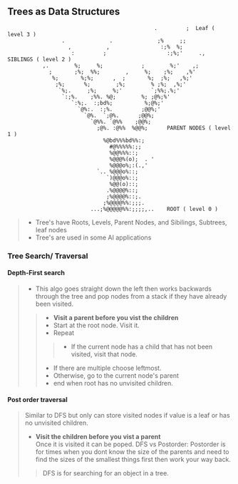 ## Trees as Data Structures
~~~                                                        
                                              .         ;  Leaf ( level 3 )
                 .              .              ;%     ;;   
                   ,           ,                :;%  %;   
                    :         ;                   :;%;'     .,   SIBLINGS ( level 2 )
           ,.        %;     %;            ;        %;'    ,;
             ;       ;%;  %%;        ,     %;    ;%;    ,%'
              %;       %;%;      ,  ;       %;  ;%;   ,%;' 
               ;%;      %;        ;%;        % ;%;  ,%;'
                `%;.     ;%;     %;'         `;%%;.%;'
                 `:;%.    ;%%. %@;        %; ;@%;%'
                    `:%;.  :;bd%;          %;@%;'
                      `@%:.  :;%.         ;@@%;'   
                        `@%.  `;@%.      ;@@%;         
                          `@%%. `@%%    ;@@%;        
                            ;@%. :@%%  %@@%;      PARENT NODES ( level 1 )
                              %@bd%%%bd%%:;     
                                #@%%%%%:;;
                                %@@%%%::;
                                %@@@%(o);  . '         
                                %@@@o%;:(.,'         
                            `.. %@@@o%::;         
                               `)@@@o%::;         
                                %@@(o)::;        
                               .%@@@@%::;         
                               ;%@@@@%::;.          
                              ;%@@@@%%:;;;. 
                          ...;%@@@@@%%:;;;;,..    ROOT ( level 0 )
~~~
>* Tree's have Roots, Levels, Parent Nodes, and Sibilings, Subtrees, leaf nodes
>* Tree's are used in some AI applications

### Tree Search/ Traversal

#### Depth-First search
>* This algo goes straight down the left then works backwards through the tree and pop nodes from a stack if they have already been visited.
>>* __Visit a parent before you vist the children__
>>* Start at the root node. Visit it.
>>* Repeat
>>>- If the current node has a child that has not been visited, visit that node.
>>* If there are multiple choose leftmost.
>>* Otherwise, go to the current node's parent
>>* end when root has no unvisited children.

#### Post order traversal
> Similar to DFS but only can store visited nodes if value is a leaf or has no unvisited children.
>* __Visit the children before you vist a parent__ <br>
> Once it is visited it can be poped.
> DFS vs Postorder: Postorder is for times when you dont know the size of the parents and need to find the sizes of the smallest things first then work your way back.
>> DFS is for searching for an object in a tree. 
